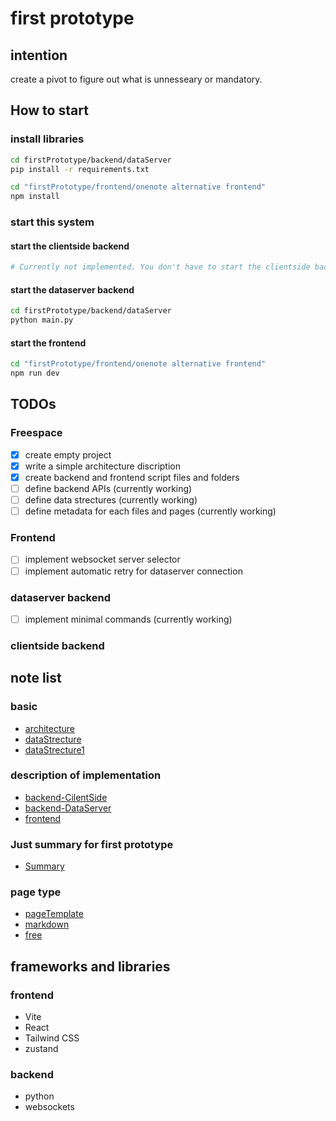 # first prototype
## intention
 create a pivot to figure out what is unnesseary or mandatory.


## How to start
### install libraries
```bash
cd firstPrototype/backend/dataServer
pip install -r requirements.txt
```
```bash
cd "firstPrototype/frontend/onenote alternative frontend"
npm install
```
### start this system
#### start the clientside backend
```bash
# Currently not implemented. You don't have to start the clientside backend.
```
#### start the dataserver backend
```bash
cd firstPrototype/backend/dataServer
python main.py
```
#### start the frontend
```bash
cd "firstPrototype/frontend/onenote alternative frontend"
npm run dev
```


## TODOs
### Freespace
- [x] create empty project
- [x] write a simple architecture discription
- [x] create backend and frontend script files and folders 
- [ ] define backend APIs (currently working)
- [ ] define data strectures (currently working)
- [ ] define metadata for each files and pages  (currently working)

### Frontend
- [ ] implement websocket server selector 
- [ ] implement automatic retry for dataserver connection 

### dataserver backend
- [ ] implement minimal commands  (currently working)


### clientside backend

## note list
### basic
- [architecture](note/architecture.md)
- [dataStrecture](note/dataStrecture.md)
- [dataStrecture1](note/dataStrecture1.md)
### description of implementation
- [backend-CilentSide](note/backendClientSide.md)
- [backend-DataServer](note/backendDataServer/home.md)
- [frontend](note/frontend.md)
### Just summary for first prototype
- [Summary](note/Summary.md)
### page type
- [pageTemplate](./note/pages/pageTemplate.md)
- [markdown](./note/pages/markdown.md)
- [free](./note/pages/free.md)

## frameworks and libraries
### frontend
- Vite
- React
- Tailwind CSS
- zustand

### backend
- python
- websockets